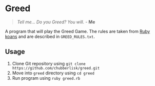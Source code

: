 # Greed

> _Tell me... Do you Greed? You will._ - **Me**

A program that will play the Greed Game. The rules are taken from [Ruby koans](http://rubykoans.com/) and are described in `GREED_RULES.txt`.

## Usage

1. Clone Git repository using `git clone https://github.com/chubberlisk/greed.git`
2. Move into `greed` directory using `cd greed`
3. Run program using `ruby greed.rb`
